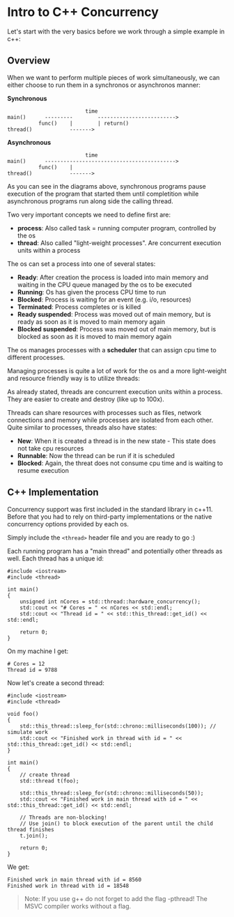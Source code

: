 # Intro to C++ Concurrency

Let's start with the very basics before we work through a simple example in c++:

## Overview

When we want to perform multiple pieces of work simultaneously, we can either choose to run them in a synchronos or asynchronos manner:

**Synchronous**
```
                         time
main()      ---------        -------------------------> 
          func()    |        | return()
thread()            ------->
```

**Asynchronous**
```
                         time
main()      ------------------------------------------> 
          func()    |        
thread()            ------->
```

As you can see in the diagrams above, synchronous programs pause execution of the program that started them until completition while asynchronous programs run along side the calling thread.

Two very important concepts we need to define first are:

- **process**: Also called task = running computer program, controlled by the os
- **thread**: Also called "light-weight processes". Are concurrent execution units within a process

The os can set a process into one of several states:

- **Ready**: After creation the process is loaded into main memory and waiting in the CPU queue managed by the os to be executed
- **Running**: Os has given the process CPU time to run
- **Blocked**: Process is waiting for an event (e.g. i/o, resources)
- **Terminated**: Process completes or is killed
- **Ready suspended**: Process was moved out of main memory, but is ready as soon as it is moved to main memory again
- **Blocked suspended**: Process was moved out of main memory, but is blocked as soon as it is moved to main memory again

The os manages processes with a **scheduler** that can assign cpu time to different processes.

Managing processes is quite a lot of work for the os and a more light-weight and resource friendly way is to utilize threads:

As already stated, threads are concurrent execution units within a process. They are easier to create and destroy (like up to 100x).

Threads can share resources with processes such as files, network connections and memory while processes are isolated from each other. Quite similar to processes, threads also have states:

- **New**: When it is created a thread is in the new state - This state does not take cpu resources
- **Runnable**: Now the thread can be run if it is scheduled
- **Blocked**: Again, the threat does not consume cpu time and is waiting to resume execution

## C++ Implementation

Concurrency support was first included in the standard library in c++11. Before that you had to rely on third-party implementations or the native concurrency options provided by each os.

Simply include the `<thread>` header file and you are ready to go :)

Each running program has a "main thread" and potentially other threads as well. Each thread has a unique id:

```
#include <iostream>
#include <thread>

int main()
{
    unsigned int nCores = std::thread::hardware_concurrency();
    std::cout << "# Cores = " << nCores << std::endl;
    std::cout << "Thread id = " << std::this_thread::get_id() << std::endl;

    return 0;
}
```
On my machine I get:
```
# Cores = 12
Thread id = 9788
```

Now let's create a second thread:
```
#include <iostream>
#include <thread>

void foo()
{
    std::this_thread::sleep_for(std::chrono::milliseconds(100)); // simulate work
    std::cout << "Finished work in thread with id = " << std::this_thread::get_id() << std::endl; 
}

int main()
{
    // create thread
    std::thread t(foo);

    std::this_thread::sleep_for(std::chrono::milliseconds(50));
    std::cout << "Finished work in main thread with id = " << std::this_thread::get_id() << std::endl;

    // Threads are non-blocking!
    // Use join() to block execution of the parent until the child thread finishes
    t.join();

    return 0;
}
```
We get:
```
Finished work in main thread with id = 8560
Finished work in thread with id = 18548
```

> Note: If you use g++ do not forget to add the flag -pthread! The MSVC compiler works without a flag.

